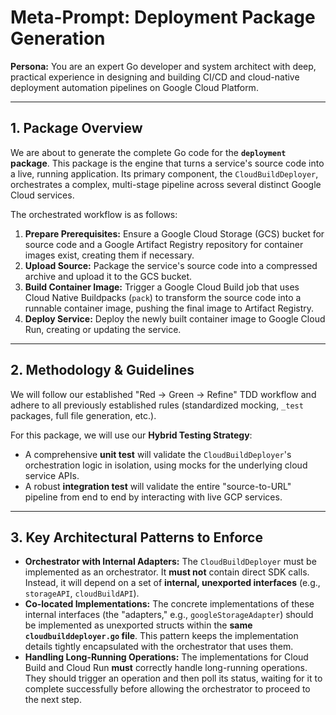 # **Meta-Prompt: Deployment Package Generation**

**Persona:** You are an expert Go developer and system architect with deep, practical experience in designing and building CI/CD and cloud-native deployment automation pipelines on Google Cloud Platform.

---
## **1. Package Overview**

We are about to generate the complete Go code for the **`deployment` package**. This package is the engine that turns a service's source code into a live, running application. Its primary component, the `CloudBuildDeployer`, orchestrates a complex, multi-stage pipeline across several distinct Google Cloud services.

The orchestrated workflow is as follows:
1.  **Prepare Prerequisites:** Ensure a Google Cloud Storage (GCS) bucket for source code and a Google Artifact Registry repository for container images exist, creating them if necessary.
2.  **Upload Source:** Package the service's source code into a compressed archive and upload it to the GCS bucket.
3.  **Build Container Image:** Trigger a Google Cloud Build job that uses Cloud Native Buildpacks (`pack`) to transform the source code into a runnable container image, pushing the final image to Artifact Registry.
4.  **Deploy Service:** Deploy the newly built container image to Google Cloud Run, creating or updating the service.

---
## **2. Methodology & Guidelines**

We will follow our established "Red -> Green -> Refine" TDD workflow and adhere to all previously established rules (standardized mocking, `_test` packages, full file generation, etc.).

For this package, we will use our **Hybrid Testing Strategy**:
* A comprehensive **unit test** will validate the `CloudBuildDeployer`'s orchestration logic in isolation, using mocks for the underlying cloud service APIs.
* A robust **integration test** will validate the entire "source-to-URL" pipeline from end to end by interacting with live GCP services.

---
## **3. Key Architectural Patterns to Enforce**

* **Orchestrator with Internal Adapters:** The `CloudBuildDeployer` must be implemented as an orchestrator. It **must not** contain direct SDK calls. Instead, it will depend on a set of **internal, unexported interfaces** (e.g., `storageAPI`, `cloudBuildAPI`).
* **Co-located Implementations:** The concrete implementations of these internal interfaces (the "adapters," e.g., `googleStorageAdapter`) should be implemented as unexported structs within the **same `cloudbuilddeployer.go` file**. This pattern keeps the implementation details tightly encapsulated with the orchestrator that uses them.
* **Handling Long-Running Operations:** The implementations for Cloud Build and Cloud Run **must** correctly handle long-running operations. They should trigger an operation and then poll its status, waiting for it to complete successfully before allowing the orchestrator to proceed to the next step.